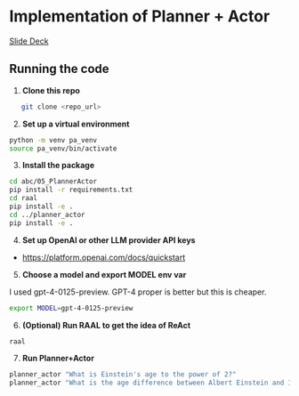 # Implementation of Planner + Actor

[Slide Deck](https://docs.google.com/presentation/d/1-2iSAl5Qnwkmmi44IYwvH5gL1kke99MpJpZjPEA7AHE/edit?usp=sharing)

## Running the code

1. **Clone this repo**

```bash
   git clone <repo_url>
```

2. **Set up a virtual environment**

```bash
python -m venv pa_venv
source pa_venv/bin/activate
```

3. **Install the package**

```bash
cd abc/05_PlannerActor
pip install -r requirements.txt
cd raal
pip install -e .
cd ../planner_actor
pip install -e .
```

4. **Set up OpenAI or other LLM provider API keys**

- https://platform.openai.com/docs/quickstart

5. **Choose a model and export MODEL env var**

I used gpt-4-0125-preview. GPT-4 proper is better but this is cheaper.

```bash
export MODEL=gpt-4-0125-preview
```

6. **(Optional) Run RAAL to get the idea of ReAct**

```bash
raal
```

7. **Run Planner+Actor**

```bash
planner_actor "What is Einstein's age to the power of 2?"
planner_actor "What is the age difference between Albert Einstein and Issac Newton?"
```
